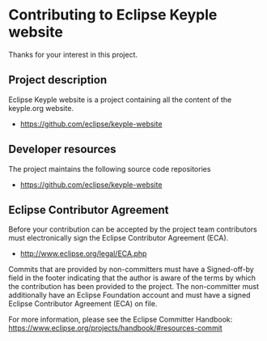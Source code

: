 # Contributing to Eclipse Keyple website

Thanks for your interest in this project.

## Project description

Eclipse Keyple website is a project containing all the content of the keyple.org website. 

* https://github.com/eclipse/keyple-website

## Developer resources

The project maintains the following source code repositories

* https://github.com/eclipse/keyple-website

## Eclipse Contributor Agreement

Before your contribution can be accepted by the project team contributors must
electronically sign the Eclipse Contributor Agreement (ECA).

* http://www.eclipse.org/legal/ECA.php

Commits that are provided by non-committers must have a Signed-off-by field in
the footer indicating that the author is aware of the terms by which the
contribution has been provided to the project. The non-committer must
additionally have an Eclipse Foundation account and must have a signed Eclipse
Contributor Agreement (ECA) on file.

For more information, please see the Eclipse Committer Handbook:
https://www.eclipse.org/projects/handbook/#resources-commit
